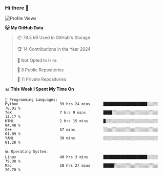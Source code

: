 ### Hi there 👋

<!--
**huayuan4396/huayuan4396** is a ✨ _special_ ✨ repository because its `README.md` (this file) appears on your GitHub profile.

Here are some ideas to get you started:

- 🔭 I’m currently working on ...
- 🌱 I’m currently learning ...
- 👯 I’m looking to collaborate on ...
- 🤔 I’m looking for help with ...
- 💬 Ask me about ...
- 📫 How to reach me: ...
- 😄 Pronouns: ...
- ⚡ Fun fact: ...
-->

<!--START_SECTION:waka-->
![Profile Views](http://img.shields.io/badge/Profile%20Views-0-blue)

**🐱 My GitHub Data** 

> 📦 78.5 kB Used in GitHub's Storage 
 > 
> 🏆 14 Contributions in the Year 2024
 > 
> 🚫 Not Opted to Hire
 > 
> 📜 8 Public Repositories 
 > 
> 🔑 11 Private Repositories 
 > 
📊 **This Week I Spent My Time On** 

```text
💬 Programming Languages: 
Python                   39 hrs 24 mins      ████████████████████░░░░░   78.01 % 
TeX                      7 hrs 9 mins        ████░░░░░░░░░░░░░░░░░░░░░   14.17 % 
HTML                     2 hrs 15 mins       █░░░░░░░░░░░░░░░░░░░░░░░░   04.48 % 
C++                      57 mins             ░░░░░░░░░░░░░░░░░░░░░░░░░   01.89 % 
YAML                     38 mins             ░░░░░░░░░░░░░░░░░░░░░░░░░   01.28 % 

💻 Operating System: 
Linux                    40 hrs 3 mins       ████████████████████░░░░░   79.30 % 
Mac                      10 hrs 27 mins      █████░░░░░░░░░░░░░░░░░░░░   20.70 % 
```


<!--END_SECTION:waka-->
